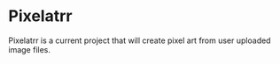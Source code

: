 # Pixelatrr
Pixelatrr is a current project that will create pixel art from user uploaded image files. 
